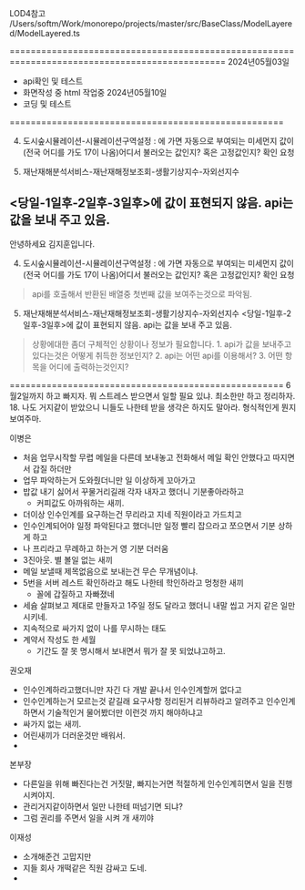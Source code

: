 LOD4참고
/Users/softm/Work/monorepo/projects/master/src/BaseClass/ModelLayered/ModelLayered.ts

===============================================================================================
2024년05월03일
 - api확인 및 테스트
 - 화면작성 중 html 작업중
2024년05월10일
 - 코딩 및 테스트

====================================================

4. 도시숲시뮬레이션-시뮬레이션구역설정 : 에 가면 자동으로 부여되는 미세먼지 값이 (전국 어디를 가도 17이 나옴)어디서 불러오는 값인지? 혹은 고정값인지? 확인 요청

5. 재난재해분석서비스-재난재해정보조회-생활기상지수-자외선지수

<당일-1일후-2일후-3일후>에 값이 표현되지 않음. api는 값을 보내 주고 있음.
--------------------------------------------

​안녕하세요 김지훈입니다.

4. 도시숲시뮬레이션-시뮬레이션구역설정 : 에 가면 자동으로 부여되는 미세먼지 값이 (전국 어디를 가도 17이 나옴)어디서 불러오는 값인지? 혹은 고정값인지? 확인 요청
  > api를 호출해서 반환된 배열중 첫번째 값을 보여주는것으로 파악됨.

5. 재난재해분석서비스-재난재해정보조회-생활기상지수-자외선지수
<당일-1일후-2일후-3일후>에 값이 표현되지 않음. api는 값을 보내 주고 있음.
  > 상황에대한 좀더 구체적인 상황이나 정보가 필요합니다.
    1. api가 값을 보내주고 있다는것은 어떻게 취득한 정보인지?
    2. api는 어떤 api를 이용해서?
    3. 어떤 항목을 어디에 출력하는것인지?


====================================================
6월2일까지 하고 빠지자. 뭐 스트레스 받으면서 일할 필요 있냐. 
최소한만 하고 정리하자. 18.
나도 거지같이 받았으니 니들도 나한테 받을 생각은 하지도 말아라.
형식적인게 뭔지 보여주마.

이병은
  - 처음 업무시작할 무렵 메일을 다른데 보내놓고 전화해서 메일 확인 안했다고 따지면서 갑질 하더만
  - 업무 파악하는거 도와줬더니만 일 이상하게 꼬아가고
  - 밥값 내기 싫어서 꾸물거리길래 각자 내자고 했더니 기분좋아라하고
    - 커피값도 아까워하는 새끼.
  - 더이상 인수인계를 요구하는건 무리라고 지네 직원이라고 가드치고
  - 인수인계되어야 일정 파악된다고 했더니만 일정 빨리 잡으라고 쪼으면서 기분 상하게 하고
  - 나 프리라고 무례하고 하는거 영 기분 더러움
  - 3진아웃. 별 볼일 없는 새끼
  - 메일 보낼때 제목없음으로 보내는건 무슨 무개념이냐. 
  - 5번을 서버 레스트 확인하라고 해도 나한테 학인하라고 멍청한 새끼
    - 꼴에 갑질하고 자빠졌네
  - 세슘 살펴보고 제대로 만들자고 1주일 정도 달라고 했더니 내말 씹고 거지 같은 일만 시키네.
  - 지속적으로 싸가지 없이 나를 무시하는 태도
  - 계약서 작성도 한 세월 
    - 기간도 잘 못 명시해서 보내면서 뭐가 잘 못 되었냐고하고.
  
권오재
  - 인수인계하라고했더니만 자긴 다 개발 끝나서 인수인계할꺼 없다고
  - 인수인계하는거 모르는것 같길래 요구사항 정리된거 리뷰하라고 알려주고
    인수인계하면서 기술적인거 물어봤더만 이런것 까지 해야하냐고
  - 싸가지 없는 새끼.
  - 어린새끼가 더러운것만 배워서.
  - 

본부장
  - 다른일을 위해 빠진다는건 거짓말, 빠지는거면 적절하게 인수인계히면서 일을 진행 시켜야지.
  - 관리거지같이하면서 일만 나한테 떠넘기면 되냐?
  - 그럼 권리를 주면서 일을 시켜 개 새끼야

이재성
  - 소개해준건 고맙지만
  - 지들 회사 개떡같은 직원 감싸고 도네.
  -



